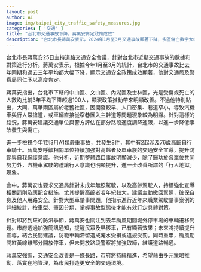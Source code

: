 ```yaml
---
layout: post
author: AI
image: img/taipei_city_traffic_safety_measures.jpg
categories: [ '交通' ]
title: "台北市交通事故下降，蔣萬安肯定政策成效"
description: "台北市長蔣萬安表示，2024年1月至3月交通事故顯著下降，多區傷亡數字大幅改善，肯定交通局及警察局努力。大同、萬華區因巷道狹窄問題，市府考慮適度調降速限。針對高齡者、未成年無照及大型車事故，市府要求加強宣導與統計，並提升颱風季移車通知，持續打造更安全交通環境。"
---
```

台北市長蔣萬安25日主持道路交通安全會議，針對台北市近期交通事故的數據和對策進行分析。蔣萬安表示，根據今年1月至3月的統計，台北市的交通事故比去年同期和過去三年平均都大幅下降，顯示交通安全政策成效顯著，他對交通局及警察局同仁予以高度肯定。

蔣萬安指出，台北市下轄的中山區、文山區、內湖區及士林區，光是受傷或死亡的人數均比前3年平均下降超過100人，顯現政策推動帶來明顯改善。不過他特別點出，大同、萬華兩區屬於老舊社區，因開發較早、人口密集、巷道窄小，導致汽機車與行人常搶道，或車輛直接從窄巷匯入主幹道等問題現象較為明顯。針對這樣的路況，蔣萬安建議交通單位與警方評估在部分路段適度調降速限，以進一步降低事故發生與傷亡。

進一步檢視今年1到3月A1類嚴重事故，共發生8件，其中有2起涉及76歲高齡自行車騎士。蔣萬安呼籲相關單位持續加強對高齡者及單車族的交通安全宣導，提升防範與自我保護意識。他分析，近期整體路口事故明顯減少，除了歸功於各單位共同努力外，汽機車駕駛的禮讓行人意識也明顯提升，進一步改善所謂的「行人地獄」現象。

會中，蔣萬安也要求交通局針對未成年無照駕駛，以及高齡駕駛人，持續強化宣導相關罰則及應配合措施，尤其提醒高齡者若年紀較大，建議主動繳回駕照，確保自身及他人用路安全。針對大型車肇事問題，他指示進行近年來職業駕駛肇事案例的詳細統計，按車型、肇因分類，掌握事故型態後才能有效訂定具體對策。

針對即將到來的防汛季節，蔣萬安也關注到去年颱風期間堤外停車場的車輛遷移問題。市府透過加強簡訊通知，提醒民眾及早移車，已有顯著效果；未來將持續提升宣導，結合民間建議，防範車輛滯留造成淹水受損或違規受罰。同時重申，颱風期間紅黃線雖部分開放停車，但未開放路段警察將加強取締，維護道路暢通。

蔣萬安強調，交通安全改善是一條長路，市府將持續精進，希望藉由多元策略推動、落實在地管理，為市民打造更安全的交通環境。